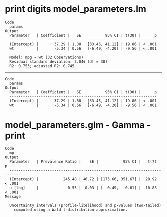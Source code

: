 # print digits model_parameters.lm

    Code
      params
    Output
      Parameter   | Coefficient |   SE |         95% CI | t(30) |      p
      ------------------------------------------------------------------
      (Intercept) |       37.29 | 1.88 | [33.45, 41.12] | 19.86 | < .001
      wt          |       -5.34 | 0.56 | [-6.49, -4.20] | -9.56 | < .001
      
      Model: mpg ~ wt (32 Observations)
      Residual standard deviation: 3.046 (df = 30)
      R2: 0.753; adjusted R2: 0.745

---

    Code
      params
    Output
      Parameter   | Coefficient |   SE |         95% CI | t(30) |      p
      ------------------------------------------------------------------
      (Intercept) |       37.29 | 1.88 | [33.45, 41.12] | 19.86 | < .001
      wt          |       -5.34 | 0.56 | [-6.49, -4.20] | -9.56 | < .001

# model_parameters.glm - Gamma - print

    Code
      mp
    Output
      Parameter   | Prevalence Ratio |    SE |           95% CI |   t(7) |      p
      ---------------------------------------------------------------------------
      (Intercept) |           245.48 | 46.72 | [173.66, 351.67] |  28.92 | < .001
      u [log]     |             0.55 |  0.03 | [  0.49,   0.61] | -10.88 | < .001
    Message
      
      Uncertainty intervals (profile-likelihood) and p-values (two-tailed)
        computed using a Wald t-distribution approximation.

